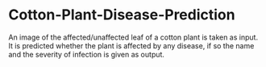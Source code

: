 # Cotton-Plant-Disease-Prediction
An image of the affected/unaffected leaf of a cotton plant is taken as input. It is predicted whether the plant is affected by any disease, if so the name and the severity of infection is given as output.
